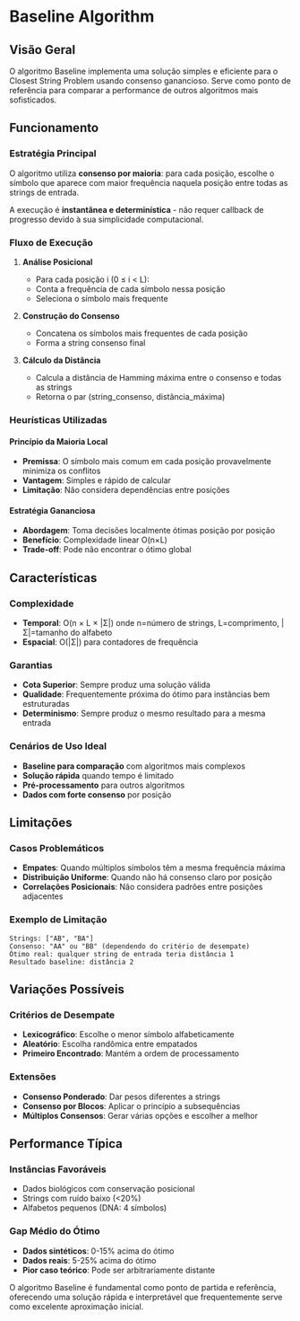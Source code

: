 # Baseline Algorithm

## Visão Geral
O algoritmo Baseline implementa uma solução simples e eficiente para o Closest String Problem usando consenso ganancioso. Serve como ponto de referência para comparar a performance de outros algoritmos mais sofisticados.

## Funcionamento

### Estratégia Principal
O algoritmo utiliza **consenso por maioria**: para cada posição, escolhe o símbolo que aparece com maior frequência naquela posição entre todas as strings de entrada.

A execução é **instantânea e determinística** - não requer callback de progresso devido à sua simplicidade computacional.

### Fluxo de Execução

1. **Análise Posicional**
   - Para cada posição i (0 ≤ i < L):
   - Conta a frequência de cada símbolo nessa posição
   - Seleciona o símbolo mais frequente

2. **Construção do Consenso**
   - Concatena os símbolos mais frequentes de cada posição
   - Forma a string consenso final

3. **Cálculo da Distância**
   - Calcula a distância de Hamming máxima entre o consenso e todas as strings
   - Retorna o par (string_consenso, distância_máxima)

### Heurísticas Utilizadas

#### Princípio da Maioria Local
- **Premissa**: O símbolo mais comum em cada posição provavelmente minimiza os conflitos
- **Vantagem**: Simples e rápido de calcular
- **Limitação**: Não considera dependências entre posições

#### Estratégia Gananciosa
- **Abordagem**: Toma decisões localmente ótimas posição por posição
- **Benefício**: Complexidade linear O(n×L)
- **Trade-off**: Pode não encontrar o ótimo global

## Características

### Complexidade
- **Temporal**: O(n × L × |Σ|) onde n=número de strings, L=comprimento, |Σ|=tamanho do alfabeto
- **Espacial**: O(|Σ|) para contadores de frequência

### Garantias
- **Cota Superior**: Sempre produz uma solução válida
- **Qualidade**: Frequentemente próxima do ótimo para instâncias bem estruturadas
- **Determinismo**: Sempre produz o mesmo resultado para a mesma entrada

### Cenários de Uso Ideal
- **Baseline para comparação** com algoritmos mais complexos
- **Solução rápida** quando tempo é limitado
- **Pré-processamento** para outros algoritmos
- **Dados com forte consenso** por posição

## Limitações

### Casos Problemáticos
- **Empates**: Quando múltiplos símbolos têm a mesma frequência máxima
- **Distribuição Uniforme**: Quando não há consenso claro por posição
- **Correlações Posicionais**: Não considera padrões entre posições adjacentes

### Exemplo de Limitação
```
Strings: ["AB", "BA"]
Consenso: "AA" ou "BB" (dependendo do critério de desempate)
Ótimo real: qualquer string de entrada teria distância 1
Resultado baseline: distância 2
```

## Variações Possíveis

### Critérios de Desempate
- **Lexicográfico**: Escolhe o menor símbolo alfabeticamente
- **Aleatório**: Escolha randômica entre empatados
- **Primeiro Encontrado**: Mantém a ordem de processamento

### Extensões
- **Consenso Ponderado**: Dar pesos diferentes a strings
- **Consenso por Blocos**: Aplicar o princípio a subsequências
- **Múltiplos Consensos**: Gerar várias opções e escolher a melhor

## Performance Típica

### Instâncias Favoráveis
- Dados biológicos com conservação posicional
- Strings com ruído baixo (<20%)
- Alfabetos pequenos (DNA: 4 símbolos)

### Gap Médio do Ótimo
- **Dados sintéticos**: 0-15% acima do ótimo
- **Dados reais**: 5-25% acima do ótimo
- **Pior caso teórico**: Pode ser arbitrariamente distante

O algoritmo Baseline é fundamental como ponto de partida e referência, oferecendo uma solução rápida e interpretável que frequentemente serve como excelente aproximação inicial.
